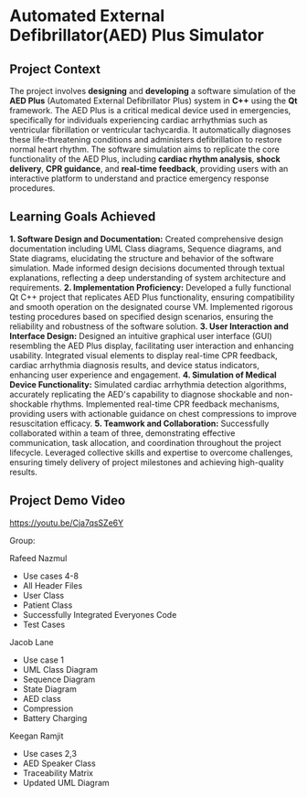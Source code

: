 # Automated External Defibrillator(AED) Plus Simulator

## Project Context
The project involves **designing** and **developing** a software simulation of the **AED Plus** (Automated External Defibrillator Plus) system in **C++** using the **Qt** framework. The AED Plus is a critical medical device used in emergencies, specifically for individuals experiencing cardiac arrhythmias such as ventricular fibrillation or ventricular tachycardia. It automatically diagnoses these life-threatening conditions and administers defibrillation to restore normal heart rhythm. The software simulation aims to replicate the core functionality of the AED Plus, including **cardiac rhythm analysis**, **shock delivery**, **CPR guidance**, and **real-time feedback**, providing users with an interactive platform to understand and practice emergency response procedures.

## Learning Goals Achieved
**1. Software Design and Documentation:**
Created comprehensive design documentation including UML Class diagrams, Sequence diagrams, and State diagrams, elucidating the structure and behavior of the software simulation.
Made informed design decisions documented through textual explanations, reflecting a deep understanding of system architecture and requirements.
**2. Implementation Proficiency:**
Developed a fully functional Qt C++ project that replicates AED Plus functionality, ensuring compatibility and smooth operation on the designated course VM.
Implemented rigorous testing procedures based on specified design scenarios, ensuring the reliability and robustness of the software solution.
**3. User Interaction and Interface Design:**
Designed an intuitive graphical user interface (GUI) resembling the AED Plus display, facilitating user interaction and enhancing usability.
Integrated visual elements to display real-time CPR feedback, cardiac arrhythmia diagnosis results, and device status indicators, enhancing user experience and engagement.
**4. Simulation of Medical Device Functionality:**
Simulated cardiac arrhythmia detection algorithms, accurately replicating the AED's capability to diagnose shockable and non-shockable rhythms.
Implemented real-time CPR feedback mechanisms, providing users with actionable guidance on chest compressions to improve resuscitation efficacy.
**5. Teamwork and Collaboration:**
Successfully collaborated within a team of three, demonstrating effective communication, task allocation, and coordination throughout the project lifecycle.
Leveraged collective skills and expertise to overcome challenges, ensuring timely delivery of project milestones and achieving high-quality results.

## Project Demo Video
https://youtu.be/Cja7qsSZe6Y

Group:

Rafeed Nazmul
- Use cases 4-8
- All Header Files
- User Class
- Patient Class
- Successfully Integrated Everyones Code
- Test Cases
  
Jacob Lane
- Use case 1
- UML Class Diagram
- Sequence Diagram
- State Diagram
- AED class
- Compression
- Battery Charging
  
Keegan Ramjit
- Use cases 2,3
- AED Speaker Class
- Traceability Matrix
- Updated UML Diagram
  




